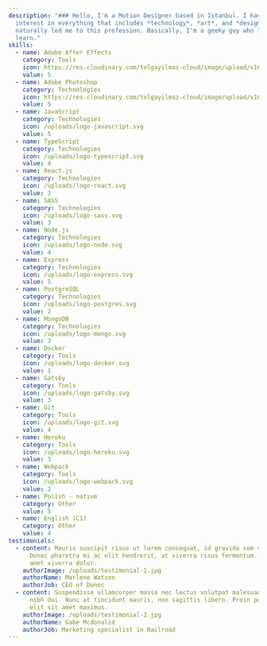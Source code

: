 ```yaml
---
description: "### Hello, I'm a Motion Designer based in Istanbul. I have an
  interest in everything that includes *technology*, *art*, and *design*. This
  naturally led me to this profession. Basically, I'm a geeky guy who loves to
  learn."
skills:
  - name: Adobe After Effects
    category: Tools
    icon: https://res.cloudinary.com/tolgayilmaz-cloud/image/upload/v1649632499/Adobe_After_Effects_CC_icon_pdihss.svg
    value: 5
  - name: Adobe Photoshop
    category: Technologies
    icon: https://res.cloudinary.com/tolgayilmaz-cloud/image/upload/v1649632713/Adobe_Photoshop_CC_icon_gknkap.svg
    value: 5
  - name: JavaScript
    category: Technologies
    icon: /uploads/logo-javascript.svg
    value: 5
  - name: TypeScript
    category: Technologies
    icon: /uploads/logo-typescript.svg
    value: 4
  - name: React.js
    category: Technologies
    icon: /uploads/logo-react.svg
    value: 3
  - name: SASS
    category: Technologies
    icon: /uploads/logo-sass.svg
    value: 3
  - name: Node.js
    category: Technologies
    icon: /uploads/logo-node.svg
    value: 4
  - name: Express
    category: Technologies
    icon: /uploads/logo-express.svg
    value: 5
  - name: PostgreSQL
    category: Technologies
    icon: /uploads/logo-postgres.svg
    value: 2
  - name: MongoDB
    category: Technologies
    icon: /uploads/logo-mongo.svg
    value: 3
  - name: Docker
    category: Tools
    icon: /uploads/logo-docker.svg
    value: 1
  - name: Gatsby
    category: Tools
    icon: /uploads/logo-gatsby.svg
    value: 3
  - name: Git
    category: Tools
    icon: /uploads/logo-git.svg
    value: 4
  - name: Heroku
    category: Tools
    icon: /uploads/logo-heroku.svg
    value: 3
  - name: Webpack
    category: Tools
    icon: /uploads/logo-webpack.svg
    value: 2
  - name: Polish - native
    category: Other
    value: 5
  - name: English (C1)
    category: Other
    value: 4
testimonials:
  - content: Mauris suscipit risus ut lorem consequat, id gravida sem vulputate.
      Donec pharetra mi ac elit hendrerit, at viverra risus fermentum. Proin sit
      amet viverra dolor.
    authorImage: /uploads/testimonial-1.jpg
    authorName: Marlene Watson
    authorJob: CEO of Donec
  - content: Suspendisse ullamcorper massa nec lectus volutpat malesuada. Proin at
      nibh dui. Nunc at tincidunt mauris, non sagittis libero. Proin porta id
      elit sit amet maximus.
    authorImage: /uploads/testimonial-2.jpg
    authorName: Gabe Mcdonalid
    authorJob: Marketing specialist in Railroad
---
```

